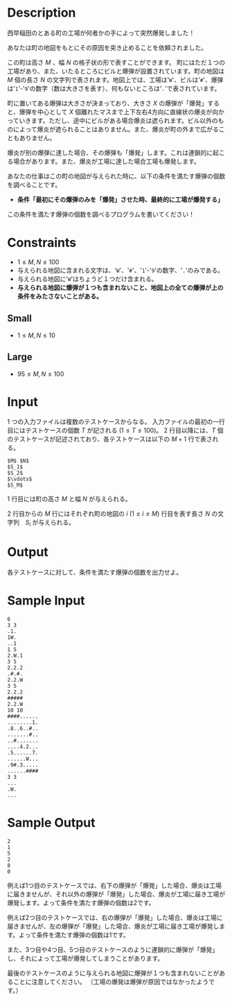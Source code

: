 # Description

西早稲田のとある町の工場が何者かの手によって突然爆発しました！

あなたは町の地図をもとにその原因を突き止めることを依頼されました。

この町は高さ $M$ 、幅 $N$ の格子状の形で表すことができます。
町にはただ１つの工場があり、また、いたるところにビルと爆弾が設置されています。町の地図は $M$ 個の長さ $N$ の文字列で表されます。地図上では、工場は'`W`'、ビルは'`#`'、爆弾は'`1`'-'`9`'の数字（数は大きさを表す）、何もないところは'`.`'で表されています。

町に置いてある爆弾は大きさが決まっており、大きさ $X$ の爆弾が「爆発」すると、爆弾を中心として $X$ 個離れたマスまで上下左右4方向に直線状の爆炎が向かっていきます。ただし、途中にビルがある場合爆炎は遮られます。ビル以外のものによって爆炎が遮られることはありません。また、爆炎が町の外まで広がることもありません。

爆炎が別の爆弾に達した場合、その爆弾も「爆発」します。これは連鎖的に起こる場合があります。また、爆炎が工場に達した場合工場も爆発します。

あなたの仕事はこの町の地図が与えられた時に、以下の条件を満たす爆弾の個数を調べることです。

- **条件「最初にその爆弾のみを「爆発」させた時、最終的に工場が爆発する」**

この条件を満たす爆弾の個数を調べるプログラムを書いてください！

# Constraints

- $1 \leq M, N \leq 100$
- 与えられる地図に含まれる文字は、'`W`'、'`#`'、'`1`'-'`9`'の数字、'`.`'のみである。
- 与えられる地図に'`W`'はちょうど１つだけ含まれる。
- **与えられる地図に爆弾が１つも含まれないこと、地図上の全ての爆弾が上の条件をみたさないことがある。**

## Small

- $1 \leq M, N \leq 10$

## Large

- $95 \leq M, N \leq 100$

# Input

1 つの入力ファイルは複数のテストケースからなる。
入力ファイルの最初の一行目にはテストケースの個数 $T$ が記される $(1 \leq T \leq 100)$。
2 行目以降には、$T$ 個のテストケースが記述されており、各テストケースは以下の $M+1$ 行で表される。

```
$M$ $N$
$S_1$
$S_2$
$\vdots$
$S_M$
```

1 行目には町の高さ $M$ と幅 $N$ が与えられる。

2 行目からの $M$ 行にはそれぞれ町の地図の $i\ (1 \leq i \leq M)$ 行目を表す長さ $N$ の文字列　$S_i$ が与えられる。

# Output

各テストケースに対して、条件を満たす爆弾の個数を出力せよ。

# Sample Input

```
6
3 3
.1.
1W.
..1
1 5
2.W.1
3 5
2.2.2
.#.#.
2.2.W
3 5
2.2.2
#####
2.2.W
10 10
####......
........1.
.8..6..#..
.......#..
..#.......
....4.2...
.5......7.
......W...
.9#.3.....
......####
3 3
...
.W.
...
```

# Sample Output

```
2
1
5
2
8
0
```

例えば1つ目のテストケースでは、右下の爆弾が「爆発」した場合、爆炎は工場に届きませんが、それ以外の爆弾が「爆発」した場合、爆炎が工場に届き工場が爆発します。よって条件を満たす爆弾の個数は2です。

例えば2つ目のテストケースでは、右の爆弾が「爆発」した場合、爆炎は工場に届きませんが、左の爆弾が「爆発」した場合、爆炎が工場に届き工場が爆発します。よって条件を満たす爆弾の個数は1です。

また、3つ目や4つ目、5つ目のテストケースのように連鎖的に爆弾が「爆発」し、それによって工場が爆発してしまうことがあります。

最後のテストケースのように与えられる地図に爆弾が１つも含まれないことがあることに注意してください。
（工場の爆発は爆弾が原因ではなかったようです。）
